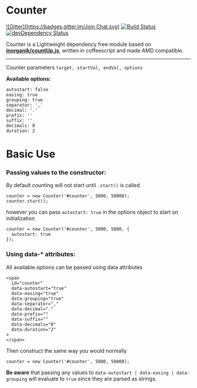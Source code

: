 # Counter 
[![Gitter](https://badges.gitter.im/Join Chat.svg)](https://gitter.im/KyleNeedham/countUp?utm_source=badge&utm_medium=badge&utm_campaign=pr-badge&utm_content=badge)
[![Build Status](https://travis-ci.org/KyleNeedham/countUp.svg?branch=master)](https://travis-ci.org/KyleNeedham/countUp)
[![devDependency Status](https://david-dm.org/KyleNeedham/countUp/dev-status.svg)](https://david-dm.org/KyleNeedham/countUp#info=devDependencies)

Counter is a Lightweight dependency free module based on **[inorganik/countUp.js](https://github.com/inorganik/countUp.js)**, written in coffeescript and made AMD compatible.

---

Counter parameters `target, startVal, endVal, options` 

**Available options:**
```
autostart: false
easing: true
grouping: true
separator: ','
decimal: '.'
prefix: ''
suffix: ''
decimals: 0
duration: 2
```

Basic Use
=========

### Passing values to the constructor:

By default counting will not start until `.start()` is called
```
counter = new Counter('#counter', 5000, 50000);
counter.start();
```
however you can pass `autostart: true` in the options object to start on initialization
```
counter = new Counter('#counter', 5000, 5000, {
  autostart: true
});
```

### Using data-* attributes:

All available options can be passed using data attributes
```
<span
  id="counter"
  data-autostart="true"
  data-easing="true"
  data-grouping="true"
  data-separator=","
  data-decimal="."
  data-prefix=""
  data-suffix=""
  data-decimals="0"
  data-duration="2"
>
</span>
```

Then construct the same way you would normally
```
counter = new Counter('#counter', 5000, 50000);
```

**Be aware** that passing any values to `data-autostart | data-easing | data-grouping` will evaluate to `true` since they are parsed as strings.
